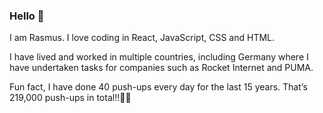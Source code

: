### Hello 👋

I am Rasmus. I love coding in React, JavaScript, CSS and HTML. 

I have lived and worked in multiple countries, including Germany where I have undertaken tasks for companies such as Rocket Internet and PUMA.

Fun fact, I have done 40 push-ups every day for the last 15 years. That’s 219,000 push-ups in total!!💪💪
